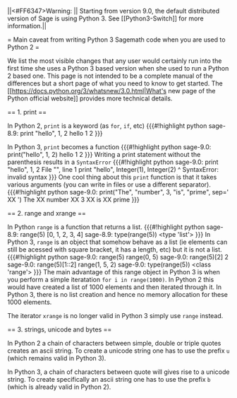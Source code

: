 ||<#FF6347>Warning: || Starting from version 9.0,  the default distributed version of Sage is using Python 3. See [[Python3-Switch]] for more information.||

= Main caveat from writing Python 3 Sagemath code when you are used to Python 2 =

We list the most visible changes that any user would certainly run into the first time she uses a Python 3 based version when she used to run a Python 2 based one. This page is not intended to be a complete manual of the differences but a short page of what you need to know to get started. The [[https://docs.python.org/3/whatsnew/3.0.html|What's new page of the Python official website]] provides more technical details.
 
== 1. print ==

In Python 2, `print` is a keyword (as `for`, `if`, etc)
{{{#!highlight python
sage-8.9: print "hello", 1, 2
hello 1 2
}}}

In Python 3, `print` becomes a function
{{{#!highlight python
sage-9.0: print("hello", 1, 2)
hello 1 2
}}}
Writing a print statement without the parenthesis results in a `SyntaxError`
{{{#!highlight python
sage-9.0: print "hello", 1, 2
  File "<ipython-input-9-e91077222f2e>", line 1
    print "hello", Integer(1), Integer(2)
                ^
SyntaxError: invalid syntax
}}}
One cool thing about this `print` function is that it takes various arguments (you can write in files or use a different separator).
{{{#!highlight python
sage-9.0: print("The", "number", 3, "is", "prime", sep=' XX ')
The XX number XX 3 XX is XX prime
}}}


== 2. range and xrange ==

In Python `range` is a function that returns a list.
{{{#!highlight python
sage-8.9: range(5)
[0, 1, 2, 3, 4]
sage-8.9: type(range(5))
<type 'list'>
}}}
In Python 3, `range` is an object that somehow behave as a list (ie elements can still be acessed with square bracket, it has a length, etc) but it is not a list.
{{{#!highlight python
sage-9.0: range(5)
range(0, 5)
sage-9.0: range(5)[2]
2
sage-9.0: range(5)[1::2]
range(1, 5, 2)
sage-9.0: type(range(5))
<class 'range'>
}}}
The main advantage of this range object in Python 3 is when you perform a simple iteratation `for i in range(1000)`. In Python 2 this would have created a list of 1000 elements and then iterated through it. In Python 3, there is no list creation and hence no memory allocation for these 1000 elements.


The iterator `xrange` is no longer valid in Python 3 simply use `range` instead.

== 3. strings, unicode and bytes ==

In Python 2 a chain of characters between simple, double or triple quotes creates an ascii string. To create a unicode string one has to use the prefix `u` (which remains valid in Python 3).

In Python 3, a chain of characters between quote will gives rise to a unicode string. To create specifically an ascii string one has to use the prefix `b` (which is already valid in Python 2).
